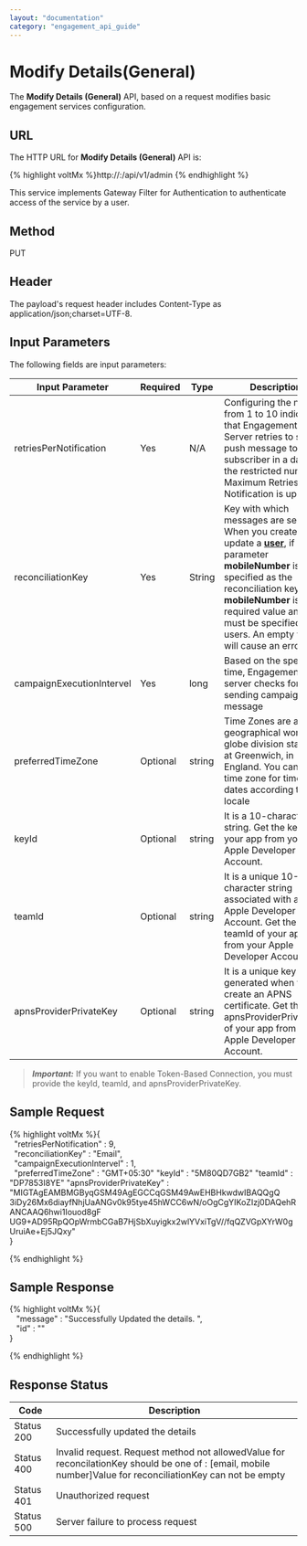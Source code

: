 ```yaml
---
layout: "documentation"
category: "engagement_api_guide"
---
```


# Modify Details(General)

The **Modify Details (General)** API, based on a request modifies basic engagement services configuration.

## URL

The HTTP URL for **Modify Details (General)** API is:

{% highlight voltMx %}http://<host>:<port>/api/v1/admin
{% endhighlight %}

This service implements Gateway Filter for Authentication to authenticate access of the service by a user.

## Method

PUT

## Header

The payload's request header includes Content-Type as application/json;charset=UTF-8.

## Input Parameters

The following fields are input parameters:

| Input Parameter           | Required | Type   | Description                                                                                                                                                                                                                                                                                                                 |
| ------------------------- | -------- | ------ | --------------------------------------------------------------------------------------------------------------------------------------------------------------------------------------------------------------------------------------------------------------------------------------------------------------------------- |
| retriesPerNotification    | Yes      | N/A    | Configuring the number from 1 to 10 indicates that Engagement Server retries to send a push message to a subscriber in a day to the restricted number. Maximum Retries per Notification is up to 10                                                                                                                         |
| reconciliationKey         | Yes      | String | Key with which messages are sent. When you create or update a **[user](../REST_API_Audience_Member/Create_AudienceMemebrs.html)**, if parameter **mobileNumber** is specified as the reconciliation key, then **mobileNumber** is a required value and must be specified for all users. An empty value will cause an error. |
| campaignExecutionIntervel | Yes      | long   | Based on the specified time, Engagement server checks for sending campaign message                                                                                                                                                                                                                                          |
| preferredTimeZone         | Optional | string | Time Zones are a geographical world globe division starting at Greenwich, in England. You can set a time zone for times and dates according to your locale                                                                                                                                                                  |
| keyId                     | Optional | string | It is a 10-character string. Get the keyId of your app from your Apple Developer Account.                                                                                                                                                                                                                                   |
| teamId                    | Optional | string | It is a unique 10-character string associated with an Apple Developer Account. Get the teamId of your app from your Apple Developer Account.                                                                                                                                                                                |
| apnsProviderPrivateKey    | Optional | string | It is a unique key that is generated when you create an APNS certificate. Get the apnsProviderPrivateKey of your app from your Apple Developer Account.                                                                                                                                                                     |

> **_Important:_** If you want to enable Token-Based Connection, you must provide the keyId, teamId, and apnsProviderPrivateKey.

## Sample Request

{% highlight voltMx %}{  
  "retriesPerNotification" : 9,  
  "reconciliationKey" : "Email",  
  "campaignExecutionIntervel" : 1,  
  "preferredTimeZone" : "GMT+05:30"
"keyId" : "5M80QD7GB2"
"teamId" : "DP7853I8YE"
"apnsProviderPrivateKey" : "MIGTAgEAMBMGByqGSM49AgEGCCqGSM49AwEHBHkwdwIBAQQgQ
3iDy26Mx6diayfNhjUaANGv0k95tye45hWCC6wN/oOgCgYIKoZIzj0DAQehRANCAAQ6hwi1Iouod8gF
UG9+AD95RpQOpWrmbCGaB7HjSbXuyigkx2wlYVxiTgV//fqQZVGpXYrW0gUruiAe+Ej5JQxy"  
}

{% endhighlight %}

## Sample Response

{% highlight voltMx %}{  
   "message" : "Successfully Updated the details. ",  
   "id" : ""  
}

{% endhighlight %}

## Response Status

| Code       | Description                                                                                                                                                   |
| ---------- | ------------------------------------------------------------------------------------------------------------------------------------------------------------- |
| Status 200 | Successfully updated the details                                                                                                                              |
| Status 400 | Invalid request. Request method not allowedValue for reconcilationKey should be one of : \[email, mobile number\]Value for reconciliationKey can not be empty |
| Status 401 | Unauthorized request                                                                                                                                          |
| Status 500 | Server failure to process request                                                                                                                             |
